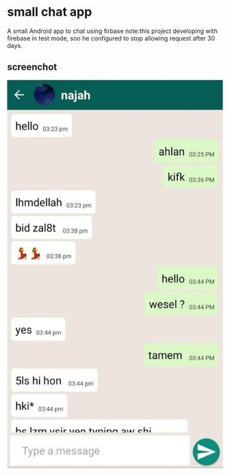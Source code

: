 # small chat app
A small Android app to chat using firbase
note:this project developing with firebase in test mode, soo he configured to stop allowing request after 30 days.
##  screenchot

![photo screen](./screen/WhatsApp%20Image%202023-10-01%20at%204.08.17%20PM.jpeg)
